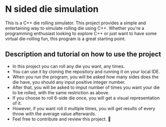 # N sided die simulation
This is a C++ die rolling simulator. This project provides a simple and entertaining way to simulate rolling die using C++. Whether you're a programming enthusiast looking to explore C++ or just want to have some virtual die-rolling fun, this program is a great starting point.
## Description and tutorial on how to use the project
- In this project you can roll any die you want, any times.
- You can use it by cloning the repository and running it on your local IDE.
- When you run the program, you will be asked how many sides does the die have, you should any input positive integer number.
- After that, you will be asked to imput number of times you want your die to be rolled, with the same restriction as above.
- If you choose to roll 6-side die once, you will get a visual representation of it. 
- However, if you want roll it multiple times, you will get results of every throw with the average value afterwards. 
- Feel free to contribute and review this project. 🎲
